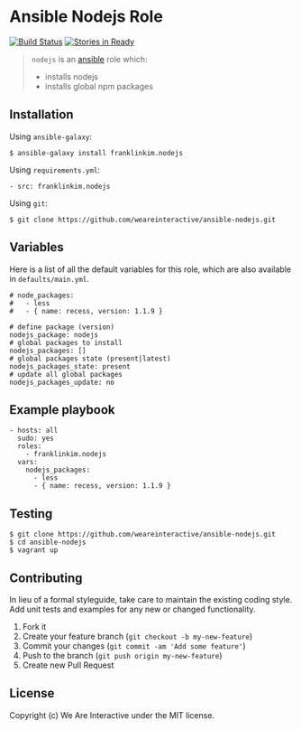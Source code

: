 # Ansible Nodejs Role

[![Build Status](https://travis-ci.org/weareinteractive/ansible-nodejs.png?branch=master)](https://travis-ci.org/weareinteractive/ansible-nodejs)
[![Stories in Ready](https://badge.waffle.io/weareinteractive/ansible-nodejs.svg?label=ready&title=Ready)](http://waffle.io/weareinteractive/ansible-nodejs)

> `nodejs` is an [ansible](http://www.ansible.com) role which:
>
> * installs nodejs
> * installs global npm packages

## Installation

Using `ansible-galaxy`:

```
$ ansible-galaxy install franklinkim.nodejs
```

Using `requirements.yml`:

```
- src: franklinkim.nodejs
```

Using `git`:

```
$ git clone https://github.com/weareinteractive/ansible-nodejs.git
```

## Variables

Here is a list of all the default variables for this role, which are also available in `defaults/main.yml`.

```
# node_packages:
#   - less
#   - { name: recess, version: 1.1.9 }

# define package (version)
nodejs_package: nodejs
# global packages to install
nodejs_packages: []
# global packages state (present|latest)
nodejs_packages_state: present
# update all global packages
nodejs_packages_update: no
```

## Example playbook

```
- hosts: all
  sudo: yes
  roles:
    - franklinkim.nodejs
  vars:
    nodejs_packages:
      - less
      - { name: recess, version: 1.1.9 }
```

## Testing

```
$ git clone https://github.com/weareinteractive/ansible-nodejs.git
$ cd ansible-nodejs
$ vagrant up
```

## Contributing
In lieu of a formal styleguide, take care to maintain the existing coding style. Add unit tests and examples for any new or changed functionality.

1. Fork it
2. Create your feature branch (`git checkout -b my-new-feature`)
3. Commit your changes (`git commit -am 'Add some feature'`)
4. Push to the branch (`git push origin my-new-feature`)
5. Create new Pull Request

## License
Copyright (c) We Are Interactive under the MIT license.
